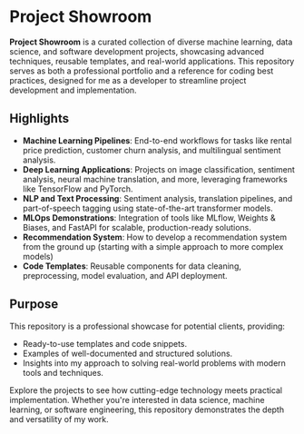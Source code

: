 # Project Showroom

**Project Showroom** is a curated collection of diverse machine learning, data science, and software development projects, showcasing advanced techniques, reusable templates, and real-world applications. This repository serves as both a professional portfolio and a reference for coding best practices, designed for me as a developer to streamline project development and implementation.

## Highlights
- **Machine Learning Pipelines**: End-to-end workflows for tasks like rental price prediction, customer churn analysis, and multilingual sentiment analysis.
- **Deep Learning Applications**: Projects on image classification, sentiment analysis, neural machine translation, and more, leveraging frameworks like TensorFlow and PyTorch.
- **NLP and Text Processing**: Sentiment analysis, translation pipelines, and part-of-speech tagging using state-of-the-art transformer models.
- **MLOps Demonstrations**: Integration of tools like MLflow, Weights & Biases, and FastAPI for scalable, production-ready solutions.
- **Recommendation System**: How to develop a recommendation system from the ground up (starting with a simple approach to more complex models)
- **Code Templates**: Reusable components for data cleaning, preprocessing, model evaluation, and API deployment.

## Purpose
This repository is a professional showcase for potential clients, providing:
- Ready-to-use templates and code snippets.
- Examples of well-documented and structured solutions.
- Insights into my approach to solving real-world problems with modern tools and techniques.

Explore the projects to see how cutting-edge technology meets practical implementation. Whether you're interested in data science, machine learning, or software engineering, this repository demonstrates the depth and versatility of my work. 

